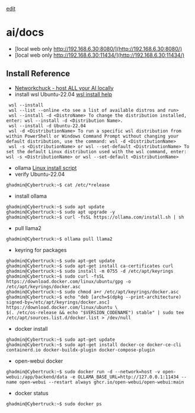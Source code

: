 [edit]()

# ai/docs

- [local web only http://192.168.6.30:8080/](http://192.168.6.30:8080/)
- [local web only http://192.168.6.30:11434/](http://192.168.6.30:11434/)

## Install Reference
- [Networkchuck - host ALL your AI locally](https://academy.networkchuck.com/products/youtube-videos/categories/2155282450/posts/2177513911)
- install wsl Ubuntu-22.04 [wsl install help](https://learn.microsoft.com/en-us/windows/wsl/install)
```
 wsl --install
 wsl --list --online <to see a list of available distros and run>
 wsl --install -d <DistroName> To change the distribution installed, enter: wsl --install -d <Distribution Name>.
 wsl --install -d Ubuntu-22.04
 wsl -d <DistributionName> To run a specific wsl distribution from within PowerShell or Windows Command Prompt without changing your default distribution, use the command: wsl -d <DistributionName>
 wsl -s <DistributionName> or wsl --set-default <DistributionName> To set the default Linux distribution used with the wsl command, enter: wsl -s <DistributionName> or wsl --set-default <DistributionName>
```
- ollama [Linux install script](https://ollama.com/download/linux)
- verify Ubuntu-22.04
```
ghadmin@Cybertruck:~$ cat /etc/*release
```
- install ollama
```
ghadmin@Cybertruck:~$ sudo apt update
ghadmin@Cybertruck:~$ sudo apt upgrade -y
ghadmin@Cybertruck:~$ curl -fsSL https://ollama.com/install.sh | sh
```
- pull llama2
```
ghadmin@Cybertruck:~$ ollama pull llama2
```
- keyring for packages
```
ghadmin@Cybertruck:~$ sudo apt-get update
ghadmin@Cybertruck:~$ sudo apt-get install ca-certificates curl
ghadmin@Cybertruck:~$ sudo install -m 0755 -d /etc/apt/keyrings
ghadmin@Cybertruck:~$ sudo curl -fsSL https://download.docker.com/linux/ubuntu/gpg -o /etc/apt/keyrings/docker.asc
ghadmin@Cybertruck:~$ sudo chmod a+r /etc/apt/keyrings/docker.asc
ghadmin@Cybertruck:~$ echo "deb [arch=$(dpkg --print-architecture) signed-by=/etc/apt/keyrings/docker.asc] https://download.docker.com/linux/ubuntu \
$(. /etc/os-release && echo "$VERSION_CODENAME") stable" | sudo tee /etc/apt/sources.list.d/docker.list > /dev/null
```
- docker install
```
ghadmin@Cybertruck:~$ sudo apt-get update
ghadmin@Cybertruck:~$ sudo apt-get install docker-ce docker-ce-cli containerd.io docker-buildx-plugin docker-compose-plugin
```
- open-webui docker
```
ghadmin@Cybertruck:~$ sudo docker run -d --network=host -v open-webui:/app/backend/data -e OLLAMA_BASE_URL=http://127.0.0.1:11434 --name open-webui --restart always ghcr.io/open-webui/open-webui:main
```
- docker status
```
ghadmin@Cybertruck:~$ sudo docker ps
```
